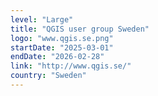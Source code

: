 ```yaml
---
level: "Large"
title: "QGIS user group Sweden"
logo: "www.qgis.se.png"
startDate: "2025-03-01"
endDate: "2026-02-28"
link: "http://www.qgis.se/"
country: "Sweden"
---
```

